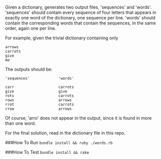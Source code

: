 Given a dictionary, generates two output files, 'sequences' and 'words'.
'sequences' should contain every sequence of four letters that appears in
exactly one word of the dictionary, one sequence per line.  'words' should
contain the corresponding words that contain the sequences, in the same order,
again one per line.

For example, given the trivial dictionary containing only

```
arrows
carrots
give
me
```

The outputs should be:

```
'sequences'             'words'

carr                    carrots
give                    give
rots                    carrots
rows                    arrows
rrot                    carrots
rrow                    arrows
```

Of course, 'arro' does not appear in the output, since it is
found in more than one word.

For the final solution, read in the dictionary file in this repo.

###How To Run
`bundle install && ruby ./words.rb`

###How To Test
`bundle install && rake`
